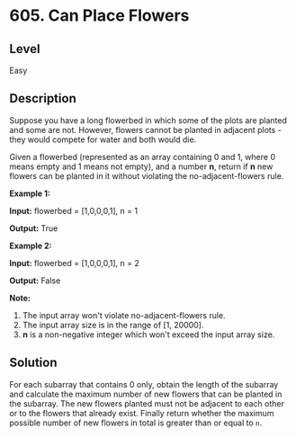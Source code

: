 # 605. Can Place Flowers
## Level
Easy

## Description
Suppose you have a long flowerbed in which some of the plots are planted and some are not. However, flowers cannot be planted in adjacent plots - they would compete for water and both would die.

Given a flowerbed (represented as an array containing 0 and 1, where 0 means empty and 1 means not empty), and a number **n**, return if **n** new flowers can be planted in it without violating the no-adjacent-flowers rule.

**Example 1:**

**Input:** flowerbed = [1,0,0,0,1], n = 1

**Output:** True

**Example 2:**

**Input:** flowerbed = [1,0,0,0,1], n = 2

**Output:** False

**Note:**
1. The input array won't violate no-adjacent-flowers rule.
2. The input array size is in the range of [1, 20000].
3. **n** is a non-negative integer which won't exceed the input array size.

## Solution
For each subarray that contains 0 only, obtain the length of the subarray and calculate the maximum number of new flowers that can be planted in the subarray. The new flowers planted must not be adjacent to each other or to the flowers that already exist. Finally return whether the maximum possible number of new flowers in total is greater than or equal to `n`.
